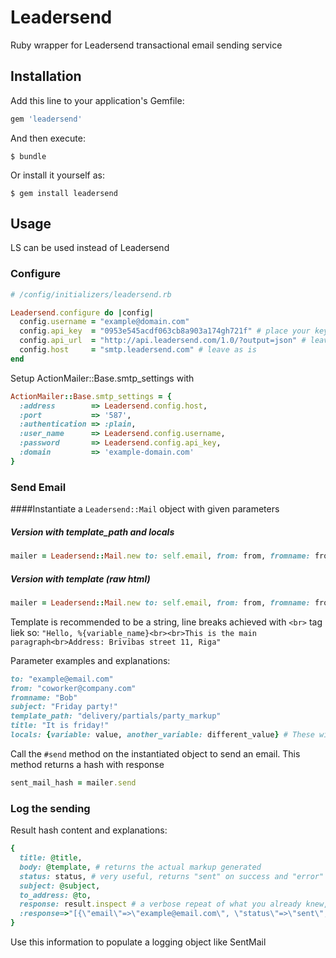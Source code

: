 # Leadersend

Ruby wrapper for Leadersend transactional email sending service

## Installation

Add this line to your application's Gemfile:

```ruby
gem 'leadersend'
```

And then execute:

    $ bundle

Or install it yourself as:

    $ gem install leadersend

## Usage

LS can be used instead of Leadersend

### Configure
```ruby
# /config/initializers/leadersend.rb

Leadersend.configure do |config|
  config.username = "example@domain.com"
  config.api_key  = "0953e545acdf063cb8a903a174gh721f" # place your key here
  config.api_url  = "http://api.leadersend.com/1.0/?output=json" # leave as is
  config.host     = "smtp.leadersend.com" # leave as is
end
```

Setup ActionMailer::Base.smtp_settings with
```ruby
ActionMailer::Base.smtp_settings = {
  :address        => Leadersend.config.host,
  :port           => '587',
  :authentication => :plain,
  :user_name      => Leadersend.config.username,
  :password       => Leadersend.config.api_key,
  :domain         => 'example-domain.com'
}
```

### Send Email
####Instantiate a `Leadersend::Mail` object with given parameters
##### Version with template_path and locals
```ruby
mailer = Leadersend::Mail.new to: self.email, from: from, fromname: fromname, subject: subject, template_path: template_path, locals: locals, title: title
```
##### Version with template (raw html)
```ruby
mailer = Leadersend::Mail.new to: self.email, from: from, fromname: fromname, subject: subject, template: template, title: title
```
Template is recommended to be a string, line breaks achieved with `<br>` tag liek so:
`"Hello, %{variable_name}<br><br>This is the main paragraph<br>Address: Brīvības street 11, Riga"`

Parameter examples and explanations:
```ruby
to: "example@email.com"
from: "coworker@company.com"
fromname: "Bob"
subject: "Friday party!"
template_path: "delivery/partials/party_markup"
title: "It is friday!"
locals: {variable: value, another_variable: different_value} # These will be made available in the template
```

Call the `#send` method on the instantiated object to send an email. This method returns a hash with response
```ruby
sent_mail_hash = mailer.send
```

### Log the sending
Result hash content and explanations:
```ruby
{
  title: @title,
  body: @template, # returns the actual markup generated
  status: status, # very useful, returns "sent" on success and "error" on fail
  subject: @subject,
  to_address: @to,
  response: result.inspect # a verbose repeat of what you already knew, for example
  :response=>"[{\"email\"=>\"example@email.com\", \"status\"=>\"sent\", \"id\"=>\"ecf0ea8f33df690a02c83ccc86x678be\"}]"
}
```

Use this information to populate a logging object like SentMail




